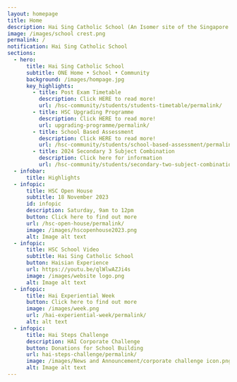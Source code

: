 ```yaml
---
layout: homepage
title: Home
description: Hai Sing Catholic School (An Isomer site of the Singapore Government)
image: /images/school crest.png
permalink: /
notification: Hai Sing Catholic School
sections:
  - hero:
      title: Hai Sing Catholic School
      subtitle: ONE Home • School • Community
      background: /images/hompage.jpg
      key_highlights:
        - title: Post Exam Timetable
          description: Click HERE to read more!
          url: /hsc-community/students/students-timetable/permalink/
        - title: HSC Upgrading Programme
          description: Click HERE to read more!
          url: upgrading-programme/permalink/
        - title: School Based Assessment
          description: Click HERE to read more!
          url: /hsc-community/students/school-based-assessment/permalink/
        - title: 2024 Secondary 3 Subject Combination
          description: Click here for information
          url: /hsc-community/students/secondary-two-subject-combination/permalink/
  - infobar:
      title: Highlights
  - infopic:
      title: HSC Open House
      subtitle: 18 November 2023
      id: infopic
      description: Saturday, 9am to 12pm
      button: Click here to find out more
      url: /hsc-open-house/permalink/
      image: /images/hscopenhouse2023.png
      alt: Image alt text
  - infopic:
      title: HSC School Video
      subtitle: Hai Sing Catholic School
      button: Haisian Experience
      url: https://youtu.be/qlWlwAZJi4s
      image: /images/website logo.png
      alt: Image alt text
  - infopic:
      title: Hai Experiential Week
      button: Click here to find out more
      image: /images/week.png
      url: /hai-experiential-week/permalink/
      alt: alt text
  - infopic:
      title: Hai Steps Challenge
      description: HAI Corporate Challenge
      button: Donations for School Building
      url: hai-steps-challenge/permalink/
      image: /images/News and Announcement/corporate challenge icon.png
      alt: Image alt text
---
```

